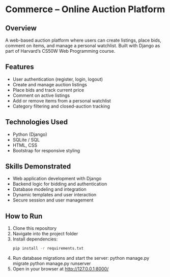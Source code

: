 # Commerce – Online Auction Platform

## Overview
A web-based auction platform where users can create listings, place bids, comment on items, and manage a personal watchlist. Built with Django as part of Harvard’s CS50W Web Programming course.

## Features
- User authentication (register, login, logout)
- Create and manage auction listings
- Place bids and track current price
- Comment on active listings
- Add or remove items from a personal watchlist
- Category filtering and closed-auction tracking

## Technologies Used
- Python (Django)
- SQLite / SQL
- HTML, CSS
- Bootstrap for responsive styling

## Skills Demonstrated
- Web application development with Django
- Backend logic for bidding and authentication
- Database modeling and integration
- Dynamic templates and user interaction
- Secure session and user management

## How to Run
1. Clone this repository  
2. Navigate into the project folder  
3. Install dependencies:  
   ```bash
   pip install -r requirements.txt
4. Run database migrations and start the server:
   python manage.py migrate
   python manage.py runserver
5. Open in your browser at http://127.0.0.1:8000/
